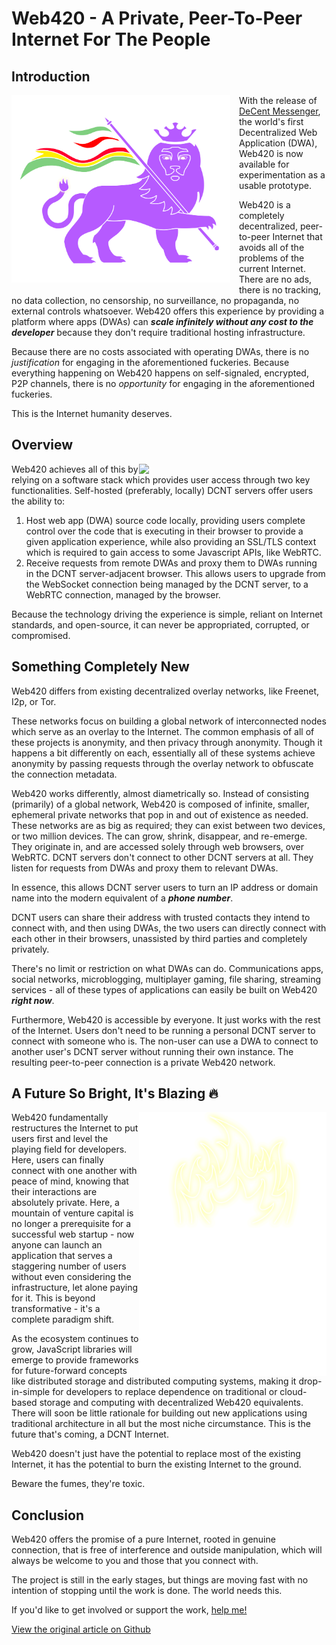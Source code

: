 # Web420 - A Private, Peer-To-Peer Internet For The People

## Introduction

<img src="lion.svg#play" width="350" align="left" style="margin: 0 1em 1em 0;">

With the release of <a href="https://github.com/futurehood/DeCent-Messenger">DeCent Messenger</a>, the world's first Decentralized Web Application (DWA), Web420 is now available for experimentation as a usable prototype.

Web420 is a completely decentralized, peer-to-peer Internet that avoids all of the problems of the current Internet. There are no ads, there is no tracking, no data collection, no censorship, no surveillance, no propaganda, no external controls whatsoever. Web420 offers this experience by providing a platform where apps (DWAs) can ***scale infinitely without any cost to the developer*** because they don't require traditional hosting infrastructure. 

Because there are no costs associated with operating DWAs, there is no *justification* for engaging in the aforementioned fuckeries. Because everything happening on Web420 happens on self-signaled, encrypted, P2P channels, there is no *opportunity* for engaging in the aforementioned fuckeries.

This is the Internet humanity deserves.

## Overview

<img src="web420-nu.svg#play" width="300" align="right">

Web420 achieves all of this by relying on a software stack which provides user access through two key functionalities. Self-hosted (preferably, locally) DCNT servers offer users the ability to:

1. Host web app (DWA) source code locally, providing users complete control over the code that is executing in their browser to provide a given application experience, while also providing an SSL/TLS context which is required to gain access to some Javascript APIs, like WebRTC.
2. Receive requests from remote DWAs and proxy them to DWAs running in the DCNT server-adjacent browser. This allows users to upgrade from the WebSocket connection being managed by the DCNT server, to a WebRTC connection, managed by the browser.

Because the technology driving the experience is simple, reliant on Internet standards, and open-source, it can never be appropriated, corrupted, or compromised.

## Something Completely New

Web420 differs from existing decentralized overlay networks, like Freenet, I2p, or Tor.

These networks focus on building a global network of interconnected nodes which serve as an overlay to the Internet. The common emphasis of all of these projects is anonymity, and then privacy through anonymity. Though it happens a bit differently on each, essentially all of these systems achieve anonymity by passing requests through the overlay network to obfuscate the connection metadata.

Web420 works differently, almost diametrically so. Instead of consisting (primarily) of a global network, Web420 is composed of infinite, smaller, ephemeral private networks that pop in and out of existence as needed. These networks are as big as required; they can exist between two devices, or two million devices. The can grow, shrink, disappear, and re-emerge. They originate in, and are accessed solely through web browsers, over WebRTC. DCNT servers don't connect to other DCNT servers at all. They listen for requests from DWAs and proxy them to relevant DWAs.

In essence, this allows DCNT server users to turn an IP address or domain name into the modern equivalent of a ***phone number***.

DCNT users can share their address with trusted contacts they intend to connect with, and then using DWAs, the two users can directly connect with each other in their browsers, unassisted by third parties and completely privately.

There's no limit or restriction on what DWAs can do. Communications apps, social networks, microblogging, multiplayer gaming, file sharing, streaming services - all of these types of applications can easily be built on Web420 ***right now***.

Furthermore, Web420 is accessible by everyone. It just works with the rest of the Internet. Users don't need to be running a personal DCNT server to connect with someone who is. The non-user can use a DWA to connect to another user's DCNT server without running their own instance. The resulting peer-to-peer connection is a private Web420 network.


## A Future So Bright, It's Blazing 🔥


<img src="blaze.svg#play" width="300" align="right">

Web420 fundamentally restructures the Internet to put users first and level the playing field for developers. Here, users can finally connect with one another with peace of mind, knowing that their interactions are absolutely private. Here, a mountain of venture capital is no longer a prerequisite for a successful web startup - now anyone can launch an application that serves a staggering number of users without even considering the infrastructure, let alone paying for it. This is beyond transformative - it's a complete paradigm shift.

As the ecosystem continues to grow, JavaScript libraries will emerge to provide frameworks for future-forward concepts like distributed storage and distributed computing systems, making it drop-in-simple for developers to replace dependence on traditional or cloud-based storage and computing with decentralized Web420 equivalents. There will soon be little rationale for building out new applications using traditional architecture in all but the most niche circumstance. This is the future that's coming, a DCNT Internet.

Web420 doesn't just have the potential to replace most of the existing Internet, it has the potential to burn the existing Internet to the ground.

Beware the fumes, they're toxic.

## Conclusion

Web420 offers the promise of a pure Internet, rooted in genuine connection, that is free of interference and outside manipulation, which will always be welcome to you and those that you connect with.

The project is still in the early stages, but things are moving fast with no intention of stopping until the work is done. The world needs this.

If you'd like to get involved or support the work, <a href="https://github.com/futurehood/DeCent">help me!</a>

<a href="https://github.com/futurehood/articles/tree/main/web420-a-private-peer-to-peer-internet-for-the-people">View the original article on Github</a>
